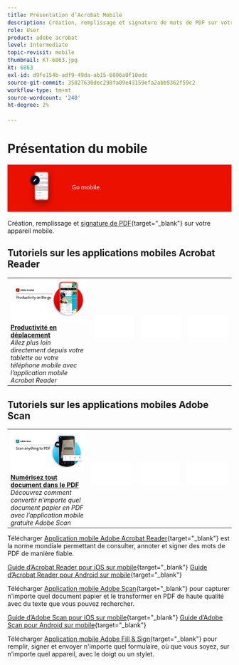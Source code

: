 ```yaml
---
title: Présentation d’Acrobat Mobile
description: Création, remplissage et signature de mots de PDF sur votre appareil mobile
role: User
product: adobe acrobat
level: Intermediate
topic-revisit: mobile
thumbnail: KT-6863.jpg
kt: 6863
exl-id: d9fe154b-adf9-49da-ab15-6806a0f10edc
source-git-commit: 35827630dec298fa09e43159efa2abb9362f59c2
workflow-type: tm+mt
source-wordcount: '240'
ht-degree: 2%

---
```


# Présentation du mobile

![Image mobile Acrobat](../assets/Hero-Mobile.png)

Création, remplissage et [signature de PDF](https://www.adobe.com/fr/acrobat/online/sign-pdf.html){target=&quot;_blank&quot;} sur votre appareil mobile.

## Tutoriels sur les applications mobiles Acrobat Reader

<table style="table-layout:fixed">
<tr>
  <td>
    <a href="../getting-started/productivity.md">
      <img alt="Productivité en déplacement" src="../assets/Productivity_1280.png" />
    </a>
    <div>
     <a href="../getting-started/productivity.md"><strong>Productivité en déplacement</strong></a>
    </div>
    <em>Allez plus loin directement depuis votre tablette ou votre téléphone mobile avec l’application mobile Acrobat Reader</em>
    <br>
  </td>
  <td>
   <img alt="Espaceur" src="../assets/Whitespacer.png" />
    <div>
    <br>
  </td>
  <td>
   <img alt="Espaceur" src="../assets/Whitespacer.png" />
    <div>
    <br>
  </td>
   <td>
   <img alt="Espaceur" src="../assets/Whitespacer.png" />
    <div>
    <br>
  </td>
</tr>
</table>

## Tutoriels sur les applications mobiles Adobe Scan

<table style="table-layout:fixed">
<tr>
  <td>
    <a href="scan-mobile-app.md">
      <img alt="Numérisez tout document dans le PDF" src="../assets/Scanmobile.png" />
    </a>
    <div>
     <a href="scan-mobile-app.md"><strong>Numérisez tout document dans le PDF</strong></a>
    </div>
    <em>Découvrez comment convertir n’importe quel document papier en PDF avec l’application mobile gratuite Adobe Scan</em>
    <br>
  </td>
  <td>
   <img alt="Espaceur" src="../assets/Whitespacer.png" />
    <div>
    <br>
  </td>
  <td>
   <img alt="Espaceur" src="../assets/Whitespacer.png" />
    <div>
    <br>
  </td>
   <td>
   <img alt="Espaceur" src="../assets/Whitespacer.png" />
    <div>
    <br>
  </td>
</tr>
</table>

Télécharger [Application mobile Adobe Acrobat Reader](https://www.adobe.com/acrobat/mobile/acrobat-reader.html){target=&quot;_blank&quot;} est la norme mondiale permettant de consulter, annoter et signer des mots de PDF de manière fiable.

[Guide d’Acrobat Reader pour iOS sur mobile](https://www.adobe.com/devnet-docs/acrobat/ios/en/){target=&quot;_blank&quot;}
[Guide d’Acrobat Reader pour Android sur mobile](https://www.adobe.com/devnet-docs/acrobat/android/en/){target=&quot;_blank&quot;}

Télécharger [Application mobile Adobe Scan](https://www.adobe.com/acrobat/mobile/scanner-app.html){target=&quot;_blank&quot;} pour capturer n&#39;importe quel document papier et le transformer en PDF de haute qualité avec du texte que vous pouvez rechercher.

[Guide d’Adobe Scan pour iOS sur mobile](https://www.adobe.com/devnet-docs/adobescan/ios/en/){target=&quot;_blank&quot;}
[Guide d’Adobe Scan pour Android sur mobile](https://www.adobe.com/devnet-docs/adobescan/android/en/){target=&quot;_blank&quot;}

Télécharger [Application mobile Adobe Fill &amp; Sign](https://www.adobe.com/acrobat/mobile/fill-sign-pdfs.html){target=&quot;_blank&quot;} pour remplir, signer et envoyer n&#39;importe quel formulaire, où que vous soyez, sur n&#39;importe quel appareil, avec le doigt ou un stylet.
